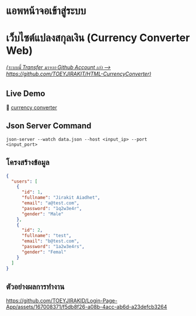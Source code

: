 # แอพหน้าจอเข้าสู่ระบบ

# เว็บไซต์แปลงสกุลเงิน (Currency Converter Web)

###### [(ระบบนี้ Transfer มาจาก Github Account เก่า --> https://github.com/TOEYJIRAKIT/HTML-CurrencyConverter)](https://github.com/TOEYJIRAKIT/HTML-CurrencyConverter)

## Live Demo  
🔗 [currency converter](https://workshop1-fb6b8.web.app/) 

## Json Server Command
<code>json-server --watch data.json --host <input_ip> --port <input_port></code>

## โครงสร้างข้อมูล
```json
{
  "users": [
    {
      "id": 1,
      "fullname": "Jirakit Aiadhet",
      "email": "a@test.com",
      "password": "1q2w3e4r",
      "gender": "Male"
    },
    {
      "id": 2,
      "fullname": "test",
      "email": "b@test.com",
      "password": "1a2w3e4rs",
      "gender": "Femal"
    }
  ]
}
```

## ตัวอย่างผลการทำงาน
https://github.com/TOEYJIRAKID/Login-Page-App/assets/167008371/f5db8f26-a08b-4acc-ab6d-a23defcb3264

